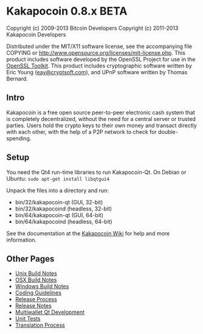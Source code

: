Kakapocoin 0.8.x BETA
====================

Copyright (c) 2009-2013 Bitcoin Developers
Copyright (c) 2011-2013 Kakapocoin Developers

Distributed under the MIT/X11 software license, see the accompanying
file COPYING or http://www.opensource.org/licenses/mit-license.php.
This product includes software developed by the OpenSSL Project for use in the [OpenSSL Toolkit](http://www.openssl.org/). This product includes
cryptographic software written by Eric Young ([eay@cryptsoft.com](mailto:eay@cryptsoft.com)), and UPnP software written by Thomas Bernard.


Intro
---------------------
Kakapocoin is a free open source peer-to-peer electronic cash system that is
completely decentralized, without the need for a central server or trusted
parties.  Users hold the crypto keys to their own money and transact directly
with each other, with the help of a P2P network to check for double-spending.


Setup
---------------------
You need the Qt4 run-time libraries to run Kakapocoin-Qt. On Debian or Ubuntu:
	`sudo apt-get install libqtgui4`

Unpack the files into a directory and run:

- bin/32/kakapocoin-qt (GUI, 32-bit)
- bin/32/kakapocoind (headless, 32-bit)
- bin/64/kakapocoin-qt (GUI, 64-bit)
- bin/64/kakapocoind (headless, 64-bit)

See the documentation at the [Kakapocoin Wiki](http://kakapocoin.info)
for help and more information.


Other Pages
---------------------
- [Unix Build Notes](build-unix.md)
- [OSX Build Notes](build-osx.md)
- [Windows Build Notes](build-msw.md)
- [Coding Guidelines](coding.md)
- [Release Process](release-process.md)
- [Release Notes](release-notes.md)
- [Multiwallet Qt Development](multiwallet-qt.md)
- [Unit Tests](unit-tests.md)
- [Translation Process](translation_process.md)
